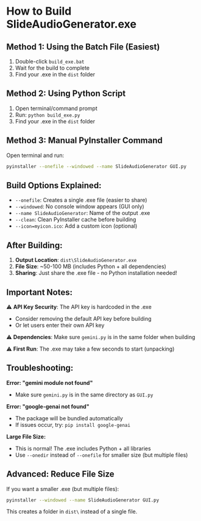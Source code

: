 # How to Build SlideAudioGenerator.exe

## Method 1: Using the Batch File (Easiest)

1. Double-click `build_exe.bat`
2. Wait for the build to complete
3. Find your .exe in the `dist` folder

## Method 2: Using Python Script

1. Open terminal/command prompt
2. Run: `python build_exe.py`
3. Find your .exe in the `dist` folder

## Method 3: Manual PyInstaller Command

Open terminal and run:

```bash
pyinstaller --onefile --windowed --name SlideAudioGenerator GUI.py
```

## Build Options Explained:

- `--onefile`: Creates a single .exe file (easier to share)
- `--windowed`: No console window appears (GUI only)
- `--name SlideAudioGenerator`: Name of the output .exe
- `--clean`: Clean PyInstaller cache before building
- `--icon=myicon.ico`: Add a custom icon (optional)

## After Building:

1. **Output Location**: `dist\SlideAudioGenerator.exe`
2. **File Size**: ~50-100 MB (includes Python + all dependencies)
3. **Sharing**: Just share the .exe file - no Python installation needed!

## Important Notes:

⚠️ **API Key Security**: The API key is hardcoded in the .exe

- Consider removing the default API key before building
- Or let users enter their own API key

⚠️ **Dependencies**: Make sure `gemini.py` is in the same folder when building

⚠️ **First Run**: The .exe may take a few seconds to start (unpacking)

## Troubleshooting:

**Error: "gemini module not found"**

- Make sure `gemini.py` is in the same directory as `GUI.py`

**Error: "google-genai not found"**

- The package will be bundled automatically
- If issues occur, try: `pip install google-genai`

**Large File Size:**

- This is normal! The .exe includes Python + all libraries
- Use `--onedir` instead of `--onefile` for smaller size (but multiple files)

## Advanced: Reduce File Size

If you want a smaller .exe (but multiple files):

```bash
pyinstaller --windowed --name SlideAudioGenerator GUI.py
```

This creates a folder in `dist\` instead of a single file.
